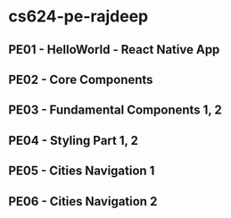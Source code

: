 # cs624-pe-rajdeep

## PE01 - HelloWorld - React Native App
## PE02 - Core Components
## PE03 - Fundamental Components 1, 2
## PE04 - Styling Part 1, 2
## PE05 - Cities Navigation 1
## PE06 - Cities Navigation 2
